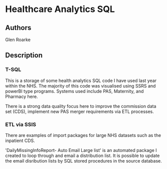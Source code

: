 # Healthcare Analytics SQL

## Authors
Glen Roarke

## Description

### T-SQL

This is a storage of some health analytics SQL code I have used last year within the NHS. The majority of this code was visualised using SSRS and powerBI type programs. 
Systems used include PAS, Maternity, and Pharmacy here.

There is a strong data quality focus here to improve the commission data set (CDS), implement new PAS merger requirements via ETL processes.

### ETL via SSIS

There are examples of import packages for large NHS datasets such as the inpatient CDS.

'DailyMissingInfoReport- Auto Email Large list' is an automated package I created to loop through and email a distribution list.
It is possible to update the email disribution lists by SQL stored procedures in the source database.


